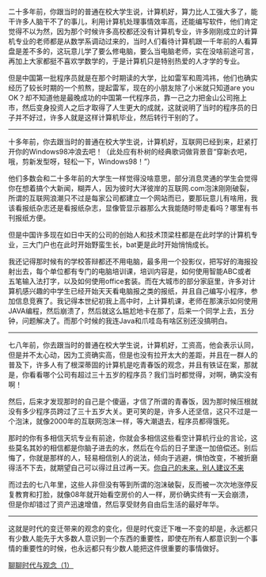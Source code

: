<p>二十多年前，你跟当时的普通在校大学生说，计算机好，算力比人工强大多了，能干许多人脑干不了的事儿，利用计算机处理事情效率高，还能编写软件，他们肯定觉得不以为然，因为那个时候许多高校都还没有计算机专业，许多刚刚成立的计算机专业的老师都是从数学系调动过来的，当时人们看待计算机跟一千年前的人看算盘是差不多的，这玩意儿学了要么修电脑，要么当电脑老师，实在没啥前途可言，再加上大家都挺不喜欢学数学的，于是计算机只是特别热爱的人才学的专业。</p><p>但是中国第一批程序员就是在那个时期读的大学，比如雷军和周鸿祎，他们也确实经历了较长时期的一个煎熬，提起雷军，现在的小朋友除了小米就只知道are you OK？却不知道他是最晚成功的中国第一代程序员，靠一己之力把金山公司拖上市，然后变身投资人之后才取得了人生更大的成就，这就说明了当时的程序员的日子并不好过，许多人就是这样计算机毕业，然后转行干别的了。</p><hr><p>十多年前，你去跟当时的普通在校大学生说，计算机好，互联网已经到来，赶紧打开你的Windows98冲浪去吧！（此处应有朴树的经典歌词做背景音“穿新衣吧，哦，剪新发型呀，轻松一下，Windows98！”）</p><p>他们多数会和二十多年前的大学生一样觉得没啥意思，部分消息灵通的学生会觉得你在想着搞个大新闻，糊弄人，因为彼时大洋彼岸的互联网.com泡沫刚刚破裂，所谓的互联网浪潮只不过是每家公司都建立一个网站而已，要那玩意儿有啥用，我该看报纸杂志还是看报纸杂志，显像管显示器那么大我能随时带走看吗？哪里有书刊报纸方便。</p><p>但是中国许多现在如日中天的公司的创始人和技术顶梁柱都是在此时学的计算机专业，三大门户也在此时开始野蛮生长，bat更是此时开始悄悄成长。</p><p>我还记得那时候有的学校答辩都还不用电脑，最多用一个投影仪，把写好的海报投射出去，每个单位都有专门的电脑培训课，培训内容是，如何使用智能ABC或者五笔输入法打字，以及如何使用office套装。而在大城市的部分家庭里，许多对计算机感兴趣的中学生已经开始天天看电脑报之类的报纸，并且自己编写小程序，参加信息竞赛了。我记得本世纪初我上高中时，上计算机课，老师在那演示如何使用JAVA编程，然后崩溃了，然后就这么尴尬地卡在那了，后来一个同学上去，五分钟，问题解决了。而那个时候的我连Java和爪哇岛有啥区别还没搞明白。</p><hr><p>七八年前，你去跟当时的普通在校大学生说，计算机好，工资高，他会表示认同，但是并不太心动，因为工资确实高，但是也没有拉开太大的差距，并且在一群人的普及下，许多人有了根深蒂固的计算机是吃青春饭的观念，并且有铁证在案，那就是，你看看哪个公司有超过三十五岁的程序员？我们当时都觉得，对啊，确实没有啊！</p><p>然后，后来才发现那时的自己是个傻逼，才信了所谓的青春饭，因为那时候压根就没有多少程序员跨过了三十五岁大关。更可笑的是，许多人还坚信，这只不过是一个泡沫，就像2000年的互联网泡沫一样，等大潮退去，程序员都得饿死。</p><p>那时的你有多相信天坑专业有前途，你就会多相信这些看空计算机行业的言论，这些莫名其妙的相信都是你脑子进去的水，然后在今后的日子里逐一加倍偿还。别后悔了，你就是那样的人，轻易相信别人的说法，倾向于逃避，惧怕改变，不被折磨得活不下去，就期望自己可以得过且过再一天。<a href="https://zhuanlan.zhihu.com/p/34479790" class="internal">你自己的未来，别人建议不来</a></p><p>而过去的七八年里，这些人非但没有等到所谓的泡沫破裂，反而被一次次地涨停反复教育和打脸，就像08年就开始看空房价的人一样，房价确实终有一天会崩溃，但是你却错过了资产迅速增值，然后享受财务自由后生活的最好年华。</p><hr><p>这就是时代的变迁带来的观念的变化，但是时代变迁下唯一不变的却是，永远都只有少数人能先于大多数人意识到一个东西的重要性，即使在所有人都意识到一个事情的重要性的时候，也永远都只有少数人能把这件很重要的事情做好。</p><p><a href="https://zhuanlan.zhihu.com/p/34430669" class="internal">聊聊时代与观念（1）</a></p>